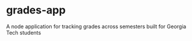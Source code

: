 # grades-app
A node application for tracking grades across semesters built for Georgia Tech students

